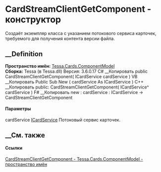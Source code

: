 # CardStreamClientGetComponent - конструктор
Создаёт экземпляр класса с указанием потокового сервиса карточек, требуемого
для получения контента версии файла.
## __Definition
 **Пространство имён:**
[Tessa.Cards.ComponentModel](N_Tessa_Cards_ComponentModel.htm)  
 **Сборка:** Tessa (в Tessa.dll) Версия: 3.6.0.17
C# __Копировать
     public CardStreamClientGetComponent(
    	ICardService cardService
    )
VB __Копировать
     Public Sub New ( 
    	cardService As ICardService
    )
C++ __Копировать
     public:
    CardStreamClientGetComponent(
    	ICardService^ cardService
    )
F# __Копировать
     new : 
            cardService : ICardService -> CardStreamClientGetComponent
#### Параметры
cardService [ICardService](T_Tessa_Cards_ICardService.htm)
    Потоковый сервис карточек.
##  __См. также
#### Ссылки
[CardStreamClientGetComponent -
](T_Tessa_Cards_ComponentModel_CardStreamClientGetComponent.htm)
[Tessa.Cards.ComponentModel - пространство
имён](N_Tessa_Cards_ComponentModel.htm)
